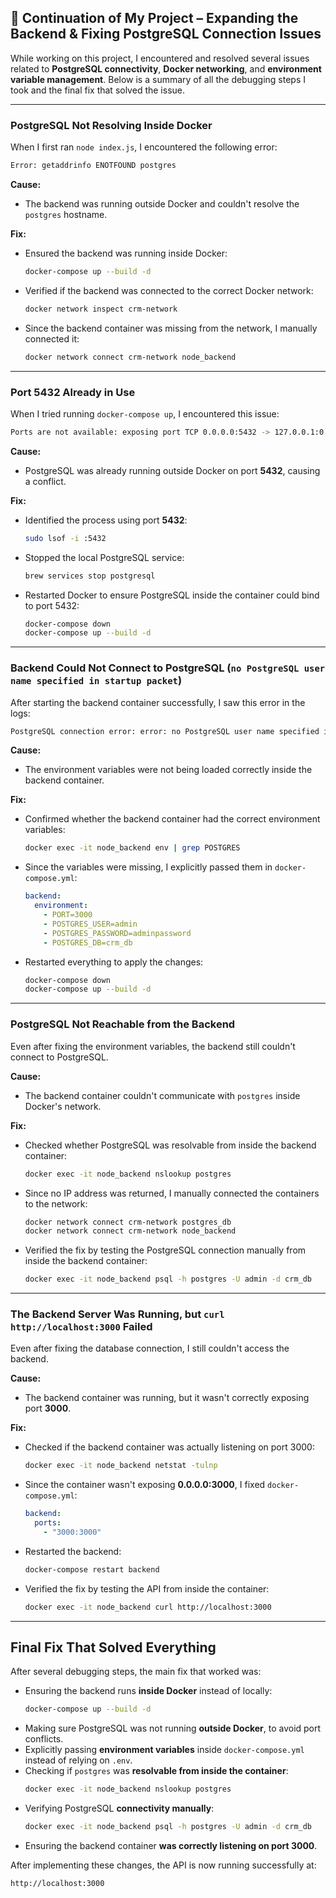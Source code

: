 ## 📌 Continuation of My Project – Expanding the Backend & Fixing PostgreSQL Connection Issues  

While working on this project, I encountered and resolved several issues related to **PostgreSQL connectivity**, **Docker networking**, and **environment variable management**. Below is a summary of all the debugging steps I took and the final fix that solved the issue.

---

### PostgreSQL Not Resolving Inside Docker  
When I first ran `node index.js`, I encountered the following error:  
```sh
Error: getaddrinfo ENOTFOUND postgres
```
**Cause:**  
- The backend was running outside Docker and couldn't resolve the `postgres` hostname.  

**Fix:**  
- Ensured the backend was running inside Docker:  
  ```sh
  docker-compose up --build -d
  ```
- Verified if the backend was connected to the correct Docker network:  
  ```sh
  docker network inspect crm-network
  ```
- Since the backend container was missing from the network, I manually connected it:  
  ```sh
  docker network connect crm-network node_backend
  ```

---

### Port 5432 Already in Use  
When I tried running `docker-compose up`, I encountered this issue:  
```sh
Ports are not available: exposing port TCP 0.0.0.0:5432 -> 127.0.0.1:0
```
**Cause:**  
- PostgreSQL was already running outside Docker on port **5432**, causing a conflict.  

**Fix:**  
- Identified the process using port **5432**:  
  ```sh
  sudo lsof -i :5432
  ```
- Stopped the local PostgreSQL service:  
  ```sh
  brew services stop postgresql
  ```
- Restarted Docker to ensure PostgreSQL inside the container could bind to port 5432:  
  ```sh
  docker-compose down
  docker-compose up --build -d
  ```

---

### Backend Could Not Connect to PostgreSQL (`no PostgreSQL user name specified in startup packet`)  
After starting the backend container successfully, I saw this error in the logs:  
```sh
PostgreSQL connection error: error: no PostgreSQL user name specified in startup packet
```
**Cause:**  
- The environment variables were not being loaded correctly inside the backend container.  

**Fix:**  
- Confirmed whether the backend container had the correct environment variables:  
  ```sh
  docker exec -it node_backend env | grep POSTGRES
  ```
- Since the variables were missing, I explicitly passed them in `docker-compose.yml`:  
  ```yaml
  backend:
    environment:
      - PORT=3000
      - POSTGRES_USER=admin
      - POSTGRES_PASSWORD=adminpassword
      - POSTGRES_DB=crm_db
  ```
- Restarted everything to apply the changes:  
  ```sh
  docker-compose down
  docker-compose up --build -d
  ```

---

### PostgreSQL Not Reachable from the Backend  
Even after fixing the environment variables, the backend still couldn't connect to PostgreSQL.  

**Cause:**  
- The backend container couldn't communicate with `postgres` inside Docker's network.  

**Fix:**  
- Checked whether PostgreSQL was resolvable from inside the backend container:  
  ```sh
  docker exec -it node_backend nslookup postgres
  ```
- Since no IP address was returned, I manually connected the containers to the network:  
  ```sh
  docker network connect crm-network postgres_db
  docker network connect crm-network node_backend
  ```
- Verified the fix by testing the PostgreSQL connection manually from inside the backend container:  
  ```sh
  docker exec -it node_backend psql -h postgres -U admin -d crm_db
  ```

---

### The Backend Server Was Running, but `curl http://localhost:3000` Failed  
Even after fixing the database connection, I still couldn't access the backend.  

**Cause:**  
- The backend container was running, but it wasn't correctly exposing port **3000**.  

**Fix:**  
- Checked if the backend container was actually listening on port 3000:  
  ```sh
  docker exec -it node_backend netstat -tulnp
  ```
- Since the container wasn't exposing **0.0.0.0:3000**, I fixed `docker-compose.yml`:  
  ```yaml
  backend:
    ports:
      - "3000:3000"
  ```
- Restarted the backend:  
  ```sh
  docker-compose restart backend
  ```
- Verified the fix by testing the API from inside the container:  
  ```sh
  docker exec -it node_backend curl http://localhost:3000
  ```

---

## Final Fix That Solved Everything  
After several debugging steps, the main fix that worked was:  

- Ensuring the backend runs **inside Docker** instead of locally:  
  ```sh
  docker-compose up --build -d
  ```
- Making sure PostgreSQL was not running **outside Docker**, to avoid port conflicts.  
- Explicitly passing **environment variables** inside `docker-compose.yml` instead of relying on `.env`.  
- Checking if `postgres` was **resolvable from inside the container**:  
  ```sh
  docker exec -it node_backend nslookup postgres
  ```
- Verifying PostgreSQL **connectivity manually**:  
  ```sh
  docker exec -it node_backend psql -h postgres -U admin -d crm_db
  ```
- Ensuring the backend container **was correctly listening on port 3000**.  

After implementing these changes, the API is now running successfully at:  
```
http://localhost:3000
```

